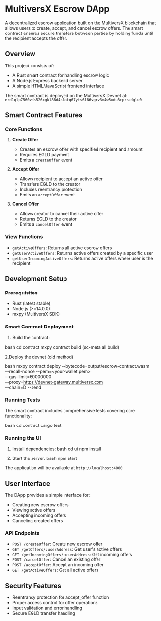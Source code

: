 # MultiversX Escrow DApp

A decentralized escrow application built on the MultiversX blockchain that allows users to create, accept, and cancel escrow offers. The smart contract ensures secure transfers between parties by holding funds until the recipient accepts the offer.

## Overview

This project consists of:
- A Rust smart contract for handling escrow logic
- A Node.js Express backend server
- A simple HTML/JavaScript frontend interface

The smart contract is deployed on the MultiversX Devnet at:
`erd1qlp7560vds526xgkl88d4s0atq67yts6l86vgrv3m4w5xdu8rprssdglu0`

## Smart Contract Features

### Core Functions

1. **Create Offer**
   - Creates an escrow offer with specified recipient and amount
   - Requires EGLD payment
   - Emits a `createOffer` event

2. **Accept Offer**
   - Allows recipient to accept an active offer
   - Transfers EGLD to the creator
   - Includes reentrancy protection
   - Emits an `acceptOffer` event

3. **Cancel Offer**
   - Allows creator to cancel their active offer
   - Returns EGLD to the creator
   - Emits a `cancelOffer` event

### View Functions

- `getActiveOffers`: Returns all active escrow offers
- `getUserActiveOffers`: Returns active offers created by a specific user
- `getUserIncomingActiveOffers`: Returns active offers where user is the recipient

## Development Setup

### Prerequisites

- Rust (latest stable)
- Node.js (>=14.0.0)
- mxpy (MultiversX SDK)

### Smart Contract Deployment

1. Build the contract:

bash
cd contract
mxpy contract build (sc-meta all build)

2.Deploy the devnet (old method)

bash
mxpy contract deploy --bytecode=output/escrow-contract.wasm \
--recall-nonce --pem=<your-wallet.pem> \
--gas-limit=60000000 \
--proxy=https://devnet-gateway.multiversx.com \
--chain=D --send

### Running Tests

The smart contract includes comprehensive tests covering core functionality:

bash
cd contract
cargo test


### Running the UI

1. Install dependencies:
bash
cd ui
npm install

2. Start the server:
bash
npm start

The application will be available at `http://localhost:4000`

## User Interface

The DApp provides a simple interface for:
- Creating new escrow offers
- Viewing active offers
- Accepting incoming offers
- Canceling created offers

### API Endpoints

- `POST /createOffer`: Create new escrow offer
- `GET /getOffers/:userAddress`: Get user's active offers
- `GET /getIncomingOffers/:userAddress`: Get incoming offers
- `POST /cancelOffer`: Cancel an existing offer
- `POST /acceptOffer`: Accept an incoming offer
- `GET /getActiveOffers`: Get all active offers

## Security Features

- Reentrancy protection for accept_offer function
- Proper access control for offer operations
- Input validation and error handling
- Secure EGLD transfer handling


